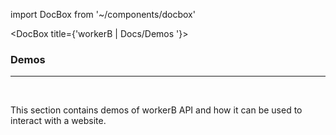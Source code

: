 import DocBox from '~/components/docbox'


<DocBox title={'workerB | Docs/Demos '}>

### **Demos**
<hr/>
<br/>

This section contains demos of workerB API and how it can be used to interact with a website. 

</DocBox>
